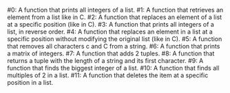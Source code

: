 #0: A function that prints all integers of a list.
#1: A function that retrieves an element from a list like in C.
#2: A function that replaces an element of a list at a specific position (like in C).
#3: A function that prints all integers of a list, in reverse order.
#4: A function that replaces an element in a list at a specific position without modifying the original list (like in C).
#5: A function that removes all characters c and C from a string.
#6: A function that prints a matrix of integers.
#7: A function that adds 2 tuples.
#8: A function that returns a tuple with the length of a string and its first character.
#9: A function that finds the biggest integer of a list.
#10: A function that finds all multiples of 2 in a list.
#11: A function that deletes the item at a specific position in a list.
